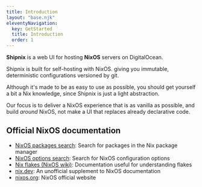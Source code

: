 ```yaml
---
title: Introduction
layout: "base.njk"
eleventyNavigation:
  key: GetStarted
  title: Introduction
  order: 1
---
```


**Shipnix** is a web UI for hosting **NixOS** servers on DigitalOcean.

Shipnix is built for self-hosting with NixOS. giving you immutable, deterministic configurations versioned by git.

Although it's made to be as easy to use as possible, you should get yourself a bit a Nix knowledge, since Shipnix is just a light abstraction.

Our focus is to deliver a NixOS experience that is as vanilla as possible, and build _around_ NixOS, not make a UI that replaces already declarative code.

## Official NixOS documentation

- [NixOS packages search](https://search.NixOS.org/packages?): Search for packages in the Nix package manager
- [NixOS options search](https://search.NixOS.org/options?): Search for NixOS configuration options
- [Nix flakes (NixOS wiki)](https://nixos.wiki/wiki/Flakes): Documentation useful for understanding flakes
- [nix.dev](https://nix.dev/): An unofficial supplement to NixOS documentation
- [nixos.org](https://NixOS.org/): NixOS official website
